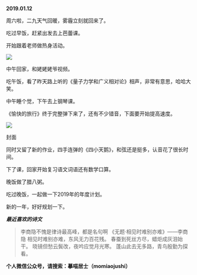 
          
            
**2019.01.12**

周六啦，二九天气回暖，雾霾立刻就回来了。

吃过早饭，赶紧出发去上芭蕾课。

开始跟着老师做热身活动。




![](//upload-images.jianshu.io/upload_images/51001-222ac22ed2eb42f3.jpg)




中午回家，和姥姥姥爷视频。

吃午饭，看了昨天路上听的《量子力学和广义相对论》相声，非常有意思，哈哈大笑。

中午睡个觉，下午去上钢琴课。

《愉快的旅行》终于完整弹下来了，还有不少错音，下面要开始提高速度。




![](//upload-images.jianshu.io/upload_images/51001-9cbbd15bc75cc170.jpg)

封面


同时又留了新的作业，四手连弹的《四小天鹅》，和弦还是挺多，认音花了很长时间。

下了课，回家开始复习语文词语还有数学口算。

晚饭做了腊八粥。

吃过晚饭，一起做一下2019年的年度计划。

新的一年，好好规划一下。


***最近喜欢的诗文***
>李商隐不愧是律诗最高峰，都是名句啊
《无题·相见时难别亦难》——李商隐
相见时难别亦难，东风无力百花残。
春蚕到死丝方尽，蜡炬成灰泪始干。
晓镜但愁云鬓改，夜吟应觉月光寒。
蓬山此去无多路，青鸟殷勤为探看。




**个人微信公众号，请搜索：摹喵居士（momiaojushi）**

          
        